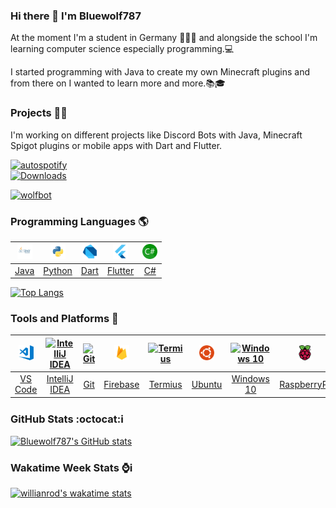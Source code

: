 ### Hi there 👋 I'm Bluewolf787

At the moment I'm a student in Germany :round_pushpin::de: and alongside the school I'm learning computer science especially programming.:computer:

I started programming with Java to create my own Minecraft plugins and from there on I wanted to learn more and more.:books::mortar_board:

### Projects :pencil::construction:

I'm working on different projects like Discord Bots with Java, Minecraft Spigot plugins or mobile apps with Dart and Flutter.

[![autospotify](https://github-readme-stats.vercel.app/api/pin/?username=Bluewolf787&repo=autospotify&theme=tokyonight)](https://github.com/Bluewolf787/autospotify)</br>
[![Downloads](https://img.shields.io/github/downloads/Bluewolf787/autospotify/total.svg?style=for-the-badge)](https://GitHub.com/Bluewolf787/autospotify/releases/)

[![wolfbot](https://github-readme-stats.vercel.app/api/pin/?username=Bluewolf787&repo=wolfbot&theme=tokyonight)](https://github.com/Bluewolf787/wolfbot)

### Programming Languages :earth_americas:

| [<img src="https://raw.githubusercontent.com/github/explore/80688e429a7d4ef2fca1e82350fe8e3517d3494d/topics/java/java.png" alt="Java" width="24">](https://www.java.com/) | [<img src="https://raw.githubusercontent.com/github/explore/80688e429a7d4ef2fca1e82350fe8e3517d3494d/topics/python/python.png" alt="Python" width="24">](https://www.python.org/) | [<img src="https://raw.githubusercontent.com/github/explore/80688e429a7d4ef2fca1e82350fe8e3517d3494d/topics/dart/dart.png" alt="Dart" width="24">](https://dart.dev/) | [<img src="https://raw.githubusercontent.com/github/explore/cebd63002168a05a6a642f309227eefeccd92950/topics/flutter/flutter.png" alt="Flutter" width="24">](https://flutter.dev/) | [<img src="https://raw.githubusercontent.com/github/explore/80688e429a7d4ef2fca1e82350fe8e3517d3494d/topics/csharp/csharp.png" alt="C#" width="24">](https://de.wikipedia.org/wiki/C-Sharp) |
| :---: | :---: | :---: | :---: | :---: |
| [Java](https://www.java.com/) | [Python](https://www.python.org/) | [Dart](https://dart.dev/) | [Flutter](https://flutter.dev/) | [C#](https://de.wikipedia.org/wiki/C-Sharp) |

[![Top Langs](https://github-readme-stats.vercel.app/api/top-langs/?username=Bluewolf787&langs_count=8&theme=tokyonight)](https://github.com/anuraghazra/github-readme-stats)

### Tools and Platforms :wrench:

| [<img src="https://raw.githubusercontent.com/github/explore/80688e429a7d4ef2fca1e82350fe8e3517d3494d/topics/visual-studio-code/visual-studio-code.png" alt="VS Code" width="24">](https://code.visualstudio.com/) | [<img src="https://upload.wikimedia.org/wikipedia/commons/thumb/9/9c/IntelliJ_IDEA_Icon.svg/80px-IntelliJ_IDEA_Icon.svg.png" alt="IntelliJ IDEA" width="24">](https://www.jetbrains.com/idea/) | [<img src="https://git-scm.com/images/logos/downloads/Git-Icon-1788C.png" alt="Git" width="24">](https://git-scm.com/) | [<img src="https://raw.githubusercontent.com/github/explore/80688e429a7d4ef2fca1e82350fe8e3517d3494d/topics/firebase/firebase.png" alt="Firebase" width="24">](https://firebase.google.com/) | [<img src="https://assets.website-files.com/5c7036349b5477bf13f828cf/5c7036349b54779e0af82a68_5b0c8c4a15edac33d1bfcfc6_brand-preview-2.svg" alt="Termius" width="24">](https://termius.com/) | [<img src="https://raw.githubusercontent.com/github/explore/80688e429a7d4ef2fca1e82350fe8e3517d3494d/topics/ubuntu/ubuntu.png" alt="Ubuntu" width="24">](https://ubuntu.com/) | [<img src="https://upload.wikimedia.org/wikipedia/commons/thumb/4/48/Windows_logo_-_2012_%28dark_blue%29.svg/200px-Windows_logo_-_2012_%28dark_blue%29.svg.png" alt="Windows 10" width="24">](https://www.microsoft.com/windows/) | [<img src="https://raw.githubusercontent.com/github/explore/80688e429a7d4ef2fca1e82350fe8e3517d3494d/topics/raspberry-pi/raspberry-pi.png" alt="Raspberry Pi" width="24">](https://www.raspberrypi.org/) |
| :---: | :---: | :---: | :---: | :---: | :---: | :---: | :---: |
| [VS Code](https://code.visualstudio.com/) | [IntelliJ IDEA](https://www.jetbrains.com/idea/) | [Git](https://git-scm.com/) | [Firebase](https://firebase.google.com/) | [Termius](https://termius.com/) |[Ubuntu](https://ubuntu.com/) | [Windows 10](https://www.microsoft.com/windows/) | [RaspberryPi](https://www.raspberrypi.org/) |

### GitHub Stats :octocat::information_source:

[![Bluewolf787's GitHub stats](https://github-readme-stats.vercel.app/api?username=Bluewolf787&show_icons=true&theme=tokyonight)](https://github.com/anuraghazra/github-readme-stats)

### Wakatime Week Stats :watch::information_source:

[![willianrod's wakatime stats](https://github-readme-stats.vercel.app/api/wakatime?username=Bluewolf787&theme=tokyonight)](https://wakatime.com/@Bluewolf787)
